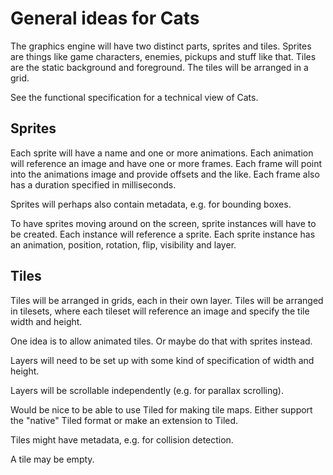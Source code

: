 General ideas for Cats
======================

The graphics engine will have two distinct parts, sprites and
tiles. Sprites are things like game characters, enemies, pickups and
stuff like that. Tiles are the static background and foreground. The
tiles will be arranged in a grid.

See the functional specification for a technical view of Cats.


Sprites
-------

Each sprite will have a name and one or more animations. Each animation
will reference an image and have one or more frames. Each frame will
point into the animations image and provide offsets and the like. Each
frame also has a duration specified in milliseconds.

Sprites will perhaps also contain metadata, e.g. for bounding boxes.

To have sprites moving around on the screen, sprite instances will
have to be created. Each instance will reference a sprite. Each sprite
instance has an animation, position, rotation, flip, visibility and
layer.


Tiles
-----

Tiles will be arranged in grids, each in their own layer. Tiles will
be arranged in tilesets, where each tileset will reference an image
and specify the tile width and height.

One idea is to allow animated tiles. Or maybe do that with sprites
instead.

Layers will need to be set up with some kind of specification of width
and height.

Layers will be scrollable independently (e.g. for parallax scrolling).

Would be nice to be able to use Tiled for making tile maps. Either
support the "native" Tiled format or make an extension to Tiled.

Tiles might have metadata, e.g. for collision detection.

A tile may be empty.
